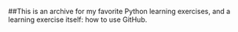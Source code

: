 ##This is an archive for my favorite Python learning exercises, and a learning exercise itself: how to use GitHub.
